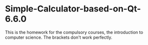 # Simple-Calculator-based-on-Qt-6.6.0
This is the homework for the compulsory courses, the introduction to computer science.
The brackets don't work perfectly.
